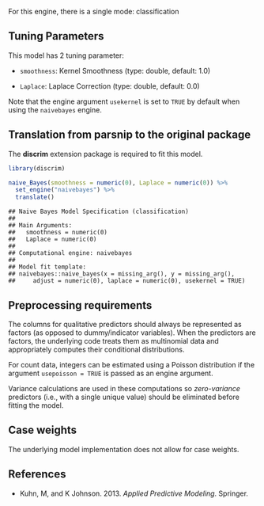 


For this engine, there is a single mode: classification

## Tuning Parameters




This model has 2 tuning parameter:

- `smoothness`: Kernel Smoothness (type: double, default: 1.0)

- `Laplace`: Laplace Correction (type: double, default: 0.0)

Note that the engine argument `usekernel` is set to `TRUE` by default when using the `naivebayes` engine. 

## Translation from parsnip to the original package

The **discrim** extension package is required to fit this model.


```r
library(discrim)

naive_Bayes(smoothness = numeric(0), Laplace = numeric(0)) %>% 
  set_engine("naivebayes") %>% 
  translate()
```

```
## Naive Bayes Model Specification (classification)
## 
## Main Arguments:
##   smoothness = numeric(0)
##   Laplace = numeric(0)
## 
## Computational engine: naivebayes 
## 
## Model fit template:
## naivebayes::naive_bayes(x = missing_arg(), y = missing_arg(), 
##     adjust = numeric(0), laplace = numeric(0), usekernel = TRUE)
```

## Preprocessing requirements

The columns for qualitative predictors should always be represented as factors (as opposed to dummy/indicator variables). When the predictors are factors, the underlying code treats them as multinomial data and appropriately computes their conditional distributions. 

For count data, integers can be estimated using a Poisson distribution if the argument `usepoisson = TRUE` is passed as an engine argument.  


Variance calculations are used in these computations so _zero-variance_ predictors (i.e., with a single unique value) should be eliminated before fitting the model. 



## Case weights


The underlying model implementation does not allow for case weights. 

## References

 - Kuhn, M, and K Johnson. 2013. _Applied Predictive Modeling_. Springer.
